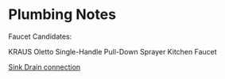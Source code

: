 # Plumbing Notes

Faucet Candidates:

KRAUS Oletto Single-Handle Pull-Down Sprayer Kitchen Faucet

[Sink Drain connection](https://www.amazon.com/Ambassador-Marine-Brushed-Finish-Strainer/dp/B00GD8RY7K/ref=pd_rhf_ee_s_bmx_0_7/132-6172178-6878621?_encoding=UTF8&pd_rd_i=B00GD8RY7K&pd_rd_r=c5ead015-bd52-4676-851c-ed77fa559e6c&pd_rd_w=lIYF5&pd_rd_wg=9EE78&pf_rd_p=ab01b43d-20a4-41f2-b80b-e4dd747d1a01&pf_rd_r=KWM085Z2HEQC6C1JMNZG&psc=1&refRID=KWM085Z2HEQC6C1JMNZG)



